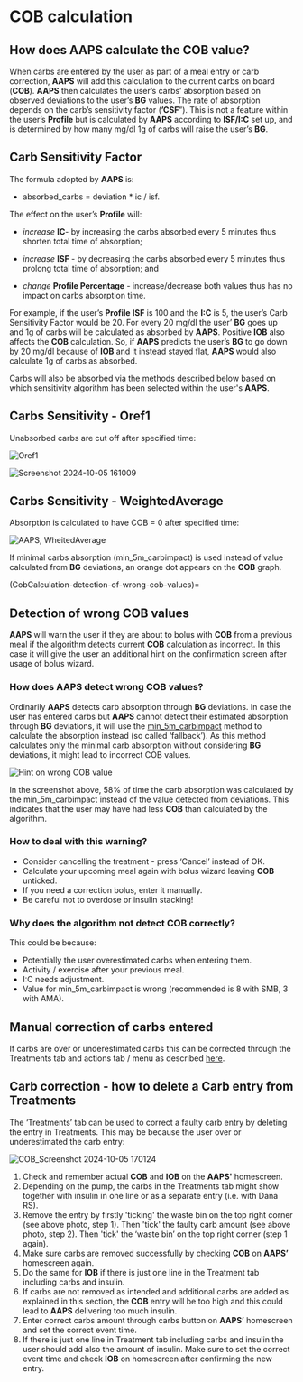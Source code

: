 # COB calculation

## How does AAPS calculate the COB value?

When carbs are entered by the user as part of a meal entry or carb correction, **AAPS** will add this calculation to the current carbs on board (**COB**). **AAPS** then calculates the user’s carbs’ absorption based on observed deviations to the user’s **BG** values. The rate of absorption depends on the carb’s sensitivity factor (**’CSF**”). This is not a feature within the user’s **Profile**  but is calculated by **AAPS** according to **ISF/I:C** set up, and is determined by how many mg/dl 1g of carbs will raise the user’s **BG**.

## Carb Sensitivity Factor

The formula adopted by **AAPS** is:

- absorbed_carbs = deviation * ic / isf.

The effect on the user’s **Profile** will:

- _increase_ **IC**- by increasing the carbs absorbed every 5 minutes thus shorten total time of absorption;

- _increase_ **ISF** - by decreasing the carbs absorbed every 5 minutes thus prolong total time of absorption; and

- _change_ **Profile Percentage** -  increase/decrease both values thus has no impact on carbs absorption time.

For example, if the user’s  **Profile**  **ISF** is 100 and the **I:C** is 5, the user’s Carb Sensitivity Factor would be 20. For every 20 mg/dl the user’ **BG** goes up and 1g of carbs will be calculated as absorbed by **AAPS**. Positive **IOB** also affects the **COB** calculation. So, if **AAPS**  predicts the user’s **BG** to go down by 20 mg/dl because of **IOB** and it instead stayed flat, **AAPS**  would also calculate 1g of carbs as absorbed.

Carbs will also be absorbed via the methods described below based on which sensitivity algorithm has been selected within the user's **AAPS**.

## Carbs Sensitivity - Oref1

Unabsorbed carbs are cut off after specified time:

![Oref1](../images/cob_oref0_orange_II.png)

![Screenshot 2024-10-05 161009](../images/cob_oref0_orange_I.png)


## Carbs Sensitivity - WeightedAverage

Absorption is calculated to have COB = 0 after specified time:

![AAPS, WheitedAverage](../images/cob_aaps2_orange_II.png)

If minimal carbs absorption (min_5m_carbimpact) is used instead of value calculated from **BG** deviations, an orange dot appears on the **COB** graph.

(CobCalculation-detection-of-wrong-cob-values)=
## Detection of wrong COB values

**AAPS**  will warn the user if they are about to bolus with **COB** from a previous meal if the algorithm detects current **COB** calculation as incorrect. In this case it will give the user an additional hint on the confirmation screen after usage of bolus wizard.

### How does AAPS detect wrong COB values?

Ordinarily __AAPS__ detects carb absorption through **BG** deviations. In case the user has entered carbs but **AAPS** cannot detect their estimated absorption through **BG** deviations, it will use the [min_5m_carbimpact](#Preferences-min_5m_carbimpact) method to calculate the absorption instead (so called ‘fallback’). As this method calculates only the minimal carb absorption without considering **BG** deviations, it might lead to incorrect COB values.

![Hint on wrong COB value](../images/Calculator_SlowCarbAbsorption.png)

In the screenshot above, 58% of time the carb absorption was calculated by the min_5m_carbimpact instead of the value detected from deviations. This indicates that the user may have had less **COB** than calculated by the algorithm.

### How to deal with this warning?

- Consider cancelling the treatment - press ‘Cancel’ instead of OK.
- Calculate your upcoming meal again with bolus wizard leaving **COB** unticked.
- If you need a correction bolus, enter it manually.
- Be careful not to overdose or insulin stacking!


### Why does the algorithm not detect COB correctly?

This could be because:
- Potentially the user overestimated carbs when entering them.
- Activity / exercise after your previous meal.
- I:C needs adjustment.
- Value for min_5m_carbimpact is wrong (recommended is 8 with SMB, 3 with AMA).


## Manual correction of carbs entered

If carbs are over or underestimated carbs this can be corrected through the Treatments tab and actions tab / menu as described [here](#screens-bolus-carbs).


## Carb correction - how to delete a Carb entry from Treatments


The ‘Treatments’ tab can be used to correct a faulty carb entry by deleting the entry in Treatments. This may be because the user over or underestimated the carb entry:

![COB_Screenshot 2024-10-05 170124](../images/e123d85d-907e-4545-bf1b-09fee4d42555.png)

1. Check and remember actual **COB** and **IOB** on the **AAPS'** homescreen.
2. Depending on the pump, the carbs in the Treatments tab might show together with insulin in one line or as a separate entry (i.e. with Dana RS).
3. Remove the entry by firstly 'ticking' the waste bin on the top right corner (see above photo, step 1). Then 'tick' the faulty carb amount (see above photo, step 2). Then 'tick' the ‘waste bin’ on the top right corner (step 1 again).
4. Make sure carbs are removed successfully by checking **COB** on **AAPS’** homescreen again.
5. Do the same for **IOB** if there is just one line in the Treatment tab including carbs and insulin.
6. If carbs are not removed as intended and additional carbs are added as explained in this section, the **COB** entry will be too high and this could lead to **AAPS** delivering too much insulin.
7. Enter correct carbs amount through carbs button on **AAPS’** homescreen and set the correct event time.
8. If there is just one line in Treatment tab including carbs and insulin the user should add also the amount of insulin. Make sure to set the correct event time and check **IOB** on homescreen after confirming the new entry.

